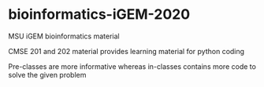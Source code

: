 # bioinformatics-iGEM-2020
MSU iGEM bioinformatics material

CMSE 201 and 202 material provides learning material for python coding

Pre-classes are more informative whereas in-classes contains more code to solve the given problem
